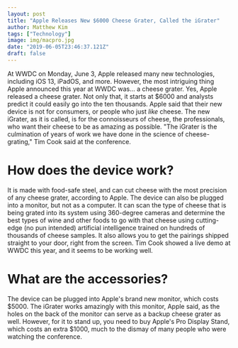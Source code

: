 ```yaml
---
layout: post
title: "Apple Releases New $6000 Cheese Grater, Called the iGrater"
author: Matthew Kim
tags: ["Technology"]
image: img/macpro.jpg
date: "2019-06-05T23:46:37.121Z"
draft: false
---
```


  At WWDC on Monday, June 3, Apple released many new technologies, including iOS 13, iPadOS, and more. However, the most intriguing thing Apple announced this year at WWDC was... a cheese grater. Yes, Apple released a cheese grater. Not only that, it starts at $6000 and analysts predict it could easily go into the ten thousands. Apple said that their new device is not for consumers, or people who just *like* cheese. The new iGrater, as it is called, is for the connoisseurs of cheese, the professionals, who want their cheese to be as amazing as possible. "The iGrater is the culmination of years of work we have done in the science of cheese-grating," Tim Cook said at the conference. 

# How does the device work?

  It is made with food-safe steel, and can cut cheese with the most precision of any cheese grater, according to Apple. The device can also be plugged into a monitor, but not as a computer. It can scan the type of cheese that is being grated into its system using 360-degree cameras and determine the best types of wine and other foods to go with that cheese using cutting-edge (no pun intended) artificial intelligence trained on hundreds of thousands of cheese samples. It also allows you to get the pairings shipped straight to your door, right from the screen. Tim Cook showed a live demo at WWDC this year, and it seems to be working well. 

# What are the accessories?

  The device can be plugged into Apple's brand new monitor, which costs $5000. The iGrater works amazingly with this monitor, Apple said, as the holes on the back of the monitor can serve as a backup cheese grater as well. However, for it to stand up, you need to buy Apple's Pro Display Stand, which costs an extra $1000, much to the dismay of many people who were watching the conference.
